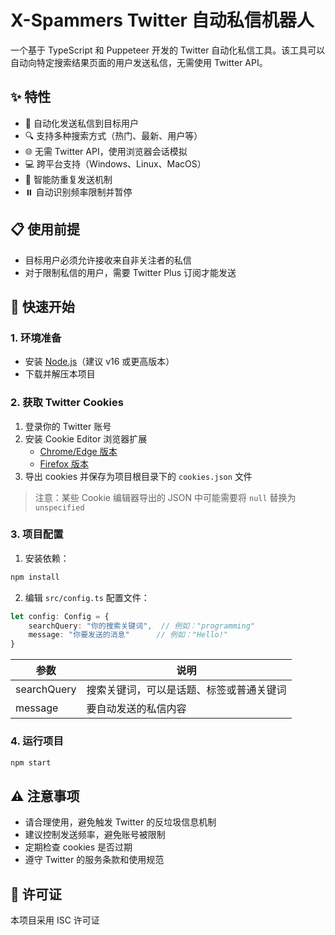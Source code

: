 ﻿# X-Spammers Twitter 自动私信机器人

一个基于 TypeScript 和 Puppeteer 开发的 Twitter 自动化私信工具。该工具可以自动向特定搜索结果页面的用户发送私信，无需使用 Twitter API。

## ✨ 特性

- 🤖 自动化发送私信到目标用户
- 🔍 支持多种搜索方式（热门、最新、用户等）
- 🌐 无需 Twitter API，使用浏览器会话模拟
- 💻 跨平台支持（Windows、Linux、MacOS）
- 🔄 智能防重复发送机制
- ⏸️ 自动识别频率限制并暂停

## 📋 使用前提

- 目标用户必须允许接收来自非关注者的私信
- 对于限制私信的用户，需要 Twitter Plus 订阅才能发送

## 🚀 快速开始

### 1. 环境准备

- 安装 [Node.js](https://nodejs.org/en/download)（建议 v16 或更高版本）
- 下载并解压本项目

### 2. 获取 Twitter Cookies

1. 登录你的 Twitter 账号
2. 安装 Cookie Editor 浏览器扩展
   - [Chrome/Edge 版本](https://microsoftedge.microsoft.com/addons/detail/cookieeditor/neaplmfkghagebokkhpjpoebhdledlfi)
   - [Firefox 版本](https://addons.mozilla.org/en-US/firefox/addon/cookie-editor/)
3. 导出 cookies 并保存为项目根目录下的 `cookies.json` 文件

> 注意：某些 Cookie 编辑器导出的 JSON 中可能需要将 `null` 替换为 `unspecified`

### 3. 项目配置

1. 安装依赖：
```bash
npm install
```

2. 编辑 `src/config.ts` 配置文件：
```typescript
let config: Config = {
    searchQuery: "你的搜索关键词",  // 例如："programming"
    message: "你要发送的消息"      // 例如："Hello!"
}
```

| 参数 | 说明 |
|------|------|
| searchQuery | 搜索关键词，可以是话题、标签或普通关键词 |
| message | 要自动发送的私信内容 |

### 4. 运行项目

```bash
npm start
```

## ⚠️ 注意事项

- 请合理使用，避免触发 Twitter 的反垃圾信息机制
- 建议控制发送频率，避免账号被限制
- 定期检查 cookies 是否过期
- 遵守 Twitter 的服务条款和使用规范

## 📝 许可证

本项目采用 ISC 许可证
